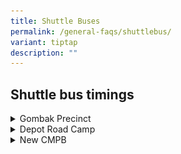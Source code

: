 ```yaml
---
title: Shuttle Buses
permalink: /general-faqs/shuttlebus/
variant: tiptap
description: ""
---
```

<h2>Shuttle bus timings</h2>
<div data-type="detailGroup" class="isomer-accordion isomer-accordion-white">
<details class="isomer-details">
<summary>Gombak Precinct</summary>
<div data-type="detailsContent" class="isomer-details-content">
<h2>Gombak Precinct</h2>
<div class="isomer-image-wrapper">
<img style="width: 100%" height="auto" width="100%" alt="Shuttle bus pick up at cashew MRT" src="/images/Shuttle bus/shuttle_gbk.jpg">
</div>
<h3>Morning</h3>
<table style="minWidth: 50px">
<colgroup>
<col>
<col>
</colgroup>
<tbody>
<tr>
<th rowspan="1" colspan="1">
<p>First bus</p>
</th>
<th rowspan="1" colspan="1">
<p>0700hrs</p>
</th>
</tr>
<tr>
<td rowspan="1" colspan="1">
<p><strong>Last bus</strong>
</p>
</td>
<td rowspan="1" colspan="1">
<p><strong>1000hrs</strong>
</p>
</td>
</tr>
<tr>
<td rowspan="1" colspan="1">
<p><strong>Frequency</strong>
</p>
</td>
<td rowspan="1" colspan="1">
<p><strong>15 mins</strong>
</p>
</td>
</tr>
<tr>
<td rowspan="1" colspan="1">
<p>Stop 1</p>
</td>
<td rowspan="1" colspan="1">
<p>Cashew MRT (Taxi Stand)</p>
</td>
</tr>
<tr>
<td rowspan="1" colspan="1">
<p>Stop 2</p>
</td>
<td rowspan="1" colspan="1">
<p>Pass Office (bus stop)</p>
</td>
</tr>
<tr>
<td rowspan="1" colspan="1">
<p>Stop 3</p>
</td>
<td rowspan="1" colspan="1">
<p>M-Annex Foyer</p>
</td>
</tr>
</tbody>
</table>
<h3>Lunchtime</h3>
<table style="minWidth: 50px">
<colgroup>
<col>
<col>
</colgroup>
<tbody>
<tr>
<th rowspan="1" colspan="1">
<p>First bus</p>
</th>
<th rowspan="1" colspan="1">
<p>1130hrs</p>
</th>
</tr>
<tr>
<td rowspan="1" colspan="1">
<p><strong>Last bus</strong>
</p>
</td>
<td rowspan="1" colspan="1">
<p><strong>1400hrs</strong>
</p>
</td>
</tr>
<tr>
<td rowspan="1" colspan="1">
<p><strong>Frequency</strong>
</p>
</td>
<td rowspan="1" colspan="1">
<p><strong>30 mins</strong>
</p>
</td>
</tr>
<tr>
<td rowspan="1" colspan="1">
<p>Stop 1</p>
</td>
<td rowspan="1" colspan="1">
<p>MINDEF Taxi Stand</p>
</td>
</tr>
<tr>
<td rowspan="1" colspan="1">
<p>Stop 2</p>
</td>
<td rowspan="1" colspan="1">
<p>Hillview camp (roadside pickup)</p>
</td>
</tr>
<tr>
<td rowspan="1" colspan="1">
<p>Stop 3</p>
</td>
<td rowspan="1" colspan="1">
<p>Hillion Mall (MRT Exit A Bus Stop)</p>
</td>
</tr>
<tr>
<td rowspan="1" colspan="1">
<p>Stop 4</p>
</td>
<td rowspan="1" colspan="1">
<p>Hillv2 Bus Stop</p>
</td>
</tr>
<tr>
<td rowspan="1" colspan="1">
<p>Stop 5</p>
</td>
<td rowspan="1" colspan="1">
<p>MINDEF Pass Office</p>
</td>
</tr>
</tbody>
</table>
<p></p>
<p><strong><u>Temporary Shuttle bus for Lunchtime (Timbre+ Hillview)</u></strong>
</p>
<table style="minWidth: 50px">
<colgroup>
<col>
<col>
</colgroup>
<tbody>
<tr>
<td rowspan="1" colspan="1">
<p><strong>First bus</strong>
</p>
</td>
<td rowspan="1" colspan="1">
<p><strong>1130hrs</strong>
</p>
</td>
</tr>
<tr>
<td rowspan="1" colspan="1">
<p><strong>Last bus</strong>
</p>
</td>
<td rowspan="1" colspan="1">
<p><strong>1430hrs</strong>
</p>
</td>
</tr>
<tr>
<td rowspan="1" colspan="1">
<p><strong>Frequency</strong>
</p>
</td>
<td rowspan="1" colspan="1">
<p><strong>20 mins</strong>
</p>
</td>
</tr>
<tr>
<td rowspan="1" colspan="1">
<p>Pick up location</p>
</td>
<td rowspan="1" colspan="1">
<p>M-Annex Foyer</p>
</td>
</tr>
<tr>
<td rowspan="1" colspan="1">
<p>Drop off location</p>
</td>
<td rowspan="1" colspan="1">
<p>New CMPB Blk 1</p>
</td>
</tr>
</tbody>
</table>
<h3>Evening</h3>
<table style="minWidth: 50px">
<colgroup>
<col>
<col>
</colgroup>
<tbody>
<tr>
<th rowspan="1" colspan="1">
<p>First bus</p>
</th>
<th rowspan="1" colspan="1">
<p>1630hrs (Fri: 1600hrs)</p>
</th>
</tr>
<tr>
<td rowspan="1" colspan="1">
<p><strong>Last bus</strong>
</p>
</td>
<td rowspan="1" colspan="1">
<p><strong>2130hrs (Fri: 2100hrs)</strong>
</p>
</td>
</tr>
<tr>
<td rowspan="1" colspan="1">
<p><strong>Frequency</strong>
</p>
</td>
<td rowspan="1" colspan="1">
<p><strong>15 mins</strong>
</p>
</td>
</tr>
<tr>
<td rowspan="1" colspan="1">
<p>Stop 1</p>
</td>
<td rowspan="1" colspan="1">
<p>M-Annex Foyer</p>
</td>
</tr>
<tr>
<td rowspan="1" colspan="1">
<p>Stop 2</p>
</td>
<td rowspan="1" colspan="1">
<p>Cashew MRT (Taxi Stand)</p>
</td>
</tr>
</tbody>
</table>
</div>
</details>
<details class="isomer-details">
<summary>Depot Road Camp</summary>
<div data-type="detailsContent" class="isomer-details-content">
<h2>Depot Road Camp</h2>
<div class="isomer-image-wrapper">
<img style="width: 100%" height="auto" width="100%" alt="Shuttle bus pickup at depot road camp" src="/images/Shuttle bus/shuttle_drc.jpg">
</div>
<h3>Morning</h3>
<table style="minWidth: 50px">
<colgroup>
<col>
<col>
</colgroup>
<tbody>
<tr>
<th rowspan="1" colspan="1">
<p>First bus</p>
</th>
<th rowspan="1" colspan="1">
<p>0700hrs</p>
</th>
</tr>
<tr>
<td rowspan="1" colspan="1">
<p><strong>Last bus</strong>
</p>
</td>
<td rowspan="1" colspan="1">
<p><strong>0830hrs</strong>
</p>
</td>
</tr>
<tr>
<td rowspan="1" colspan="1">
<p><strong>Frequency</strong>
</p>
</td>
<td rowspan="1" colspan="1">
<p><strong>15-20 mins</strong>
</p>
</td>
</tr>
<tr>
<td rowspan="1" colspan="1">
<p>Stop 1</p>
</td>
<td rowspan="1" colspan="1">
<p>HarbourFront MRT (Exit D Taxi Stand)</p>
</td>
</tr>
<tr>
<td rowspan="1" colspan="1">
<p>Stop 2</p>
</td>
<td rowspan="1" colspan="1">
<p>Depot Road Camp (Pickup/drop-off point)</p>
</td>
</tr>
</tbody>
</table>
<h3>Lunchtime (Depot Heights)</h3>
<table style="minWidth: 50px">
<colgroup>
<col>
<col>
</colgroup>
<tbody>
<tr>
<th rowspan="1" colspan="1">
<p>First bus</p>
</th>
<th rowspan="1" colspan="1">
<p>1200hrs</p>
</th>
</tr>
<tr>
<td rowspan="1" colspan="1">
<p><strong>Last bus</strong>
</p>
</td>
<td rowspan="1" colspan="1">
<p><strong>1345hrs</strong>
</p>
</td>
</tr>
<tr>
<td rowspan="1" colspan="1">
<p><strong>Frequency</strong>
</p>
</td>
<td rowspan="1" colspan="1">
<p><strong>15 mins</strong>
</p>
</td>
</tr>
<tr>
<td rowspan="1" colspan="1">
<p>Stop 1</p>
</td>
<td rowspan="1" colspan="1">
<p>DTTA (Bus stop B14241)</p>
</td>
</tr>
<tr>
<td rowspan="1" colspan="1">
<p>Stop 2</p>
</td>
<td rowspan="1" colspan="1">
<p>Depot Road Camp (Pickup/drop-off point)</p>
</td>
</tr>
<tr>
<td rowspan="1" colspan="1">
<p>Stop 3</p>
</td>
<td rowspan="1" colspan="1">
<p>Depot Heights Shopping Centre</p>
</td>
</tr>
</tbody>
</table>
<h3>Evening</h3>
<table style="minWidth: 50px">
<colgroup>
<col>
<col>
</colgroup>
<tbody>
<tr>
<th rowspan="1" colspan="1">
<p>First bus</p>
</th>
<th rowspan="1" colspan="1">
<p>1700hrs</p>
</th>
</tr>
<tr>
<td rowspan="1" colspan="1">
<p><strong>Last bus</strong>
</p>
</td>
<td rowspan="1" colspan="1">
<p><strong>1900hrs</strong>
</p>
</td>
</tr>
<tr>
<td rowspan="1" colspan="1">
<p><strong>Frequency</strong>
</p>
</td>
<td rowspan="1" colspan="1">
<p><strong>15-20 mins</strong>
</p>
</td>
</tr>
<tr>
<td rowspan="1" colspan="1">
<p>Stop 1</p>
</td>
<td rowspan="1" colspan="1">
<p>Depot Road Camp (Pickup/drop-off point)</p>
</td>
</tr>
<tr>
<td rowspan="1" colspan="1">
<p>Stop 2</p>
</td>
<td rowspan="1" colspan="1">
<p>HarbourFront MRT (Exit D Taxi Stand)</p>
</td>
</tr>
</tbody>
</table>
<p></p>
</div>
</details>
<details class="isomer-details">
<summary>New CMPB</summary>
<div data-type="detailsContent" class="isomer-details-content">
<h2>New CMPB</h2>
<p></p>
<div class="isomer-image-wrapper">
<img style="width: 100%" height="auto" width="100%" alt="" src="/images/Bus_pic.jpg">
</div>
<p><strong><u>Temporary Shuttle bus between Cashew MRT and new CMPB (from 23 Jun 2025 onwards</u>)</strong>
</p>
<h3>Monday to Friday</h3>
<table style="minWidth: 50px">
<colgroup>
<col>
<col>
</colgroup>
<tbody>
<tr>
<th rowspan="1" colspan="1">
<p>First bus</p>
</th>
<th rowspan="1" colspan="1">
<p>0700hrs</p>
</th>
</tr>
<tr>
<td rowspan="1" colspan="1">
<p><strong>Last bus</strong>
</p>
</td>
<td rowspan="1" colspan="1">
<p><strong>1930hrs</strong>
</p>
</td>
</tr>
<tr>
<td rowspan="1" colspan="1">
<p><strong>Frequency</strong>
</p>
</td>
<td rowspan="1" colspan="1">
<p><strong>15 mins</strong>
</p>
</td>
</tr>
<tr>
<td rowspan="1" colspan="1">
<p>Stop 1</p>
</td>
<td rowspan="1" colspan="1">
<p>Cashew MRT (Taxi Stand)</p>
</td>
</tr>
<tr>
<td rowspan="1" colspan="1">
<p>Stop 2</p>
</td>
<td rowspan="1" colspan="1">
<p>New CMPB (Block 1)</p>
</td>
</tr>
</tbody>
</table>
<h3>Saturday</h3>
<table style="minWidth: 50px">
<colgroup>
<col>
<col>
</colgroup>
<tbody>
<tr>
<th rowspan="1" colspan="1">
<p>First bus</p>
</th>
<th rowspan="1" colspan="1">
<p>0700hrs</p>
</th>
</tr>
<tr>
<td rowspan="1" colspan="1">
<p><strong>Last bus</strong>
</p>
</td>
<td rowspan="1" colspan="1">
<p><strong>1400hrs</strong>
</p>
</td>
</tr>
<tr>
<td rowspan="1" colspan="1">
<p><strong>Frequency</strong>
</p>
</td>
<td rowspan="1" colspan="1">
<p><strong>15 mins</strong>
</p>
</td>
</tr>
<tr>
<td rowspan="1" colspan="1">
<p>Stop 1</p>
</td>
<td rowspan="1" colspan="1">
<p>Cashew MRT (Taxi Stand)</p>
</td>
</tr>
<tr>
<td rowspan="1" colspan="1">
<p>Stop 2</p>
</td>
<td rowspan="1" colspan="1">
<p>New CMPB (Block 1)</p>
</td>
</tr>
</tbody>
</table>
</div>
</details>
</div>
<p></p>
<p></p>